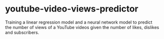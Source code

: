 # youtube-video-views-predictor
Training a linear regression model and a neural network model to predict the number of views of a YouTube videos given the 
number of likes, dislikes and subscribers.


